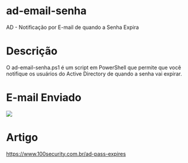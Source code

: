 # ad-email-senha
AD - Notificação por E-mail de quando a Senha Expira

# Descrição
O ad-email-senha.ps1 é um script em PowerShell que permite que você notifique os usuários do Active Directory de quando a senha vai expirar.

# E-mail Enviado
![](https://www.100security.com.br/images/ad-pass-expires-05.png)

# Artigo
https://www.100security.com.br/ad-pass-expires
